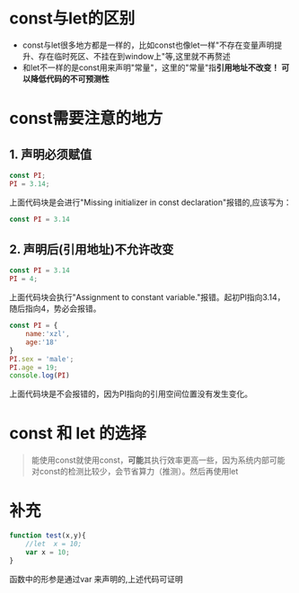 # const与let的区别
- const与let很多地方都是一样的，比如const也像let一样"不存在变量声明提升、存在临时死区、不挂在到window上"等,这里就不再赘述
- 和let不一样的是const用来声明"常量"，这里的"常量"指**引用地址不改变！** **可以降低代码的不可预测性**
# const需要注意的地方
## 1. 声明必须赋值
```javascript
const PI;
PI = 3.14;
```
上面代码块是会进行"Missing initializer in const declaration"报错的,应该写为：
```javascript
const PI = 3.14
```
## 2. 声明后(引用地址)不允许改变
```javascript
const PI = 3.14
PI = 4;
```
上面代码块会执行"Assignment to constant variable."报错。起初PI指向3.14，随后指向4，势必会报错。
```javascript
const PI = {
    name:'xzl',
    age:'18'
}
PI.sex = 'male';
PI.age = 19;
console.log(PI)
```
上面代码块是不会报错的，因为PI指向的引用空间位置没有发生变化。
# const 和 let 的选择
> 能使用const就使用const，**可能**其执行效率更高一些，因为系统内部可能对const的检测比较少，会节省算力（推测）。然后再使用let
# 补充
```javascript
function test(x,y){
    //let  x = 10;
    var x = 10;
}
```
函数中的形参是通过var 来声明的,上述代码可证明